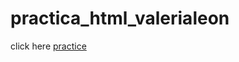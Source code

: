 # practica_html_valerialeon
click here [practice](http://127.0.0.1:5500/building_my_first_webpage_p5.html)